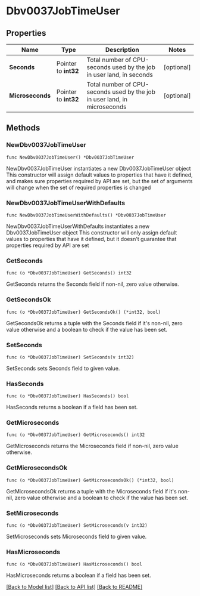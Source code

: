 # Dbv0037JobTimeUser

## Properties

Name | Type | Description | Notes
------------ | ------------- | ------------- | -------------
**Seconds** | Pointer to **int32** | Total number of CPU-seconds used by the job in user land, in seconds | [optional] 
**Microseconds** | Pointer to **int32** | Total number of CPU-seconds used by the job in user land, in microseconds | [optional] 

## Methods

### NewDbv0037JobTimeUser

`func NewDbv0037JobTimeUser() *Dbv0037JobTimeUser`

NewDbv0037JobTimeUser instantiates a new Dbv0037JobTimeUser object
This constructor will assign default values to properties that have it defined,
and makes sure properties required by API are set, but the set of arguments
will change when the set of required properties is changed

### NewDbv0037JobTimeUserWithDefaults

`func NewDbv0037JobTimeUserWithDefaults() *Dbv0037JobTimeUser`

NewDbv0037JobTimeUserWithDefaults instantiates a new Dbv0037JobTimeUser object
This constructor will only assign default values to properties that have it defined,
but it doesn't guarantee that properties required by API are set

### GetSeconds

`func (o *Dbv0037JobTimeUser) GetSeconds() int32`

GetSeconds returns the Seconds field if non-nil, zero value otherwise.

### GetSecondsOk

`func (o *Dbv0037JobTimeUser) GetSecondsOk() (*int32, bool)`

GetSecondsOk returns a tuple with the Seconds field if it's non-nil, zero value otherwise
and a boolean to check if the value has been set.

### SetSeconds

`func (o *Dbv0037JobTimeUser) SetSeconds(v int32)`

SetSeconds sets Seconds field to given value.

### HasSeconds

`func (o *Dbv0037JobTimeUser) HasSeconds() bool`

HasSeconds returns a boolean if a field has been set.

### GetMicroseconds

`func (o *Dbv0037JobTimeUser) GetMicroseconds() int32`

GetMicroseconds returns the Microseconds field if non-nil, zero value otherwise.

### GetMicrosecondsOk

`func (o *Dbv0037JobTimeUser) GetMicrosecondsOk() (*int32, bool)`

GetMicrosecondsOk returns a tuple with the Microseconds field if it's non-nil, zero value otherwise
and a boolean to check if the value has been set.

### SetMicroseconds

`func (o *Dbv0037JobTimeUser) SetMicroseconds(v int32)`

SetMicroseconds sets Microseconds field to given value.

### HasMicroseconds

`func (o *Dbv0037JobTimeUser) HasMicroseconds() bool`

HasMicroseconds returns a boolean if a field has been set.


[[Back to Model list]](../README.md#documentation-for-models) [[Back to API list]](../README.md#documentation-for-api-endpoints) [[Back to README]](../README.md)



